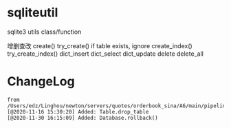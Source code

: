 # sqliteutil
sqlite3 utils class/function

增删查改
    create()
    try_create() if table exists, ignore 
    create_index() 
    try_create_index() 
    dict_insert
    dict_select
    dict_update
    delete
    delete_all

# ChangeLog
    from /Users/edz/Linghou/newton/servers/quotes/orderbook_sina/A6/main/pipelines
	[@2020-11-16 15:30:20] Added: Table.drop_table
    [@2020-11-30 16:15:09] Added: Database.rollback()
